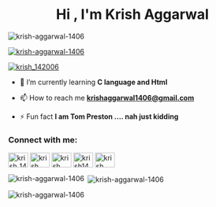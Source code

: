 <h1 align="center">Hi , I'm Krish Aggarwal</h1>
<p align="left"> <img src="https://komarev.com/ghpvc/?username=krish-aggarwal-1406&label=Profile%20views&color=0e75b6&style=flat" alt="krish-aggarwal-1406" /> </p>

<p align="left"> <a href="https://github.com/ryo-ma/github-profile-trophy"><img src="https://github-profile-trophy.vercel.app/?username=krish-aggarwal-1406" alt="krish-aggarwal-1406" /></a> </p>

<p align="left"> <a href="https://twitter.com/krish_142006" target="blank"><img src="https://img.shields.io/twitter/follow/krish_142006?logo=twitter&style=for-the-badge" alt="krish_142006" /></a> </p>

- 🌱 I’m currently learning **C language and Html**

- 📫 How to reach me **krishaggarwal1406@gmail.com**

- ⚡ Fun fact **I am Tom Preston .... nah just kidding**

<h3 align="left">Connect with me:</h3>
<p align="left">
<a href="https://twitter.com/krish_142006" target="blank"><img align="center" src="https://raw.githubusercontent.com/rahuldkjain/github-profile-readme-generator/master/src/images/icons/Social/twitter.svg" alt="krish_142006" height="30" width="40" /></a>
<a href="https://linkedin.com/in/krish aggarwal" target="blank"><img align="center" src="https://raw.githubusercontent.com/rahuldkjain/github-profile-readme-generator/master/src/images/icons/Social/linked-in-alt.svg" alt="krish aggarwal" height="30" width="40" /></a>
<a href="https://fb.com/krish aggarwal" target="blank"><img align="center" src="https://raw.githubusercontent.com/rahuldkjain/github-profile-readme-generator/master/src/images/icons/Social/facebook.svg" alt="krish aggarwal" height="30" width="40" /></a>
<a href="https://instagram.com/krish140606" target="blank"><img align="center" src="https://raw.githubusercontent.com/rahuldkjain/github-profile-readme-generator/master/src/images/icons/Social/instagram.svg" alt="krish140606" height="30" width="40" /></a>
<a href="https://www.youtube.com/c/krish aggarwal" target="blank"><img align="center" src="https://raw.githubusercontent.com/rahuldkjain/github-profile-readme-generator/master/src/images/icons/Social/youtube.svg" alt="krish aggarwal" height="30" width="40" /></a>
</p>

<p><img align="left" src="https://github-readme-stats.vercel.app/api/top-langs?username=krish-aggarwal-1406&show_icons=true&locale=en&layout=compact" alt="krish-aggarwal-1406" /></p>

<p>&nbsp;<img align="center" src="https://github-readme-stats.vercel.app/api?username=krish-aggarwal-1406&show_icons=true&locale=en" alt="krish-aggarwal-1406" /></p>

<p><img align="center" src="https://github-readme-streak-stats.herokuapp.com/?user=krish-aggarwal-1406&" alt="krish-aggarwal-1406" /></p>
